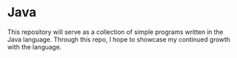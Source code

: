 # Java
This repository will serve as a collection of simple programs written in the Java language. 
Through this repo, I hope to showcase my continued growth with the language.
